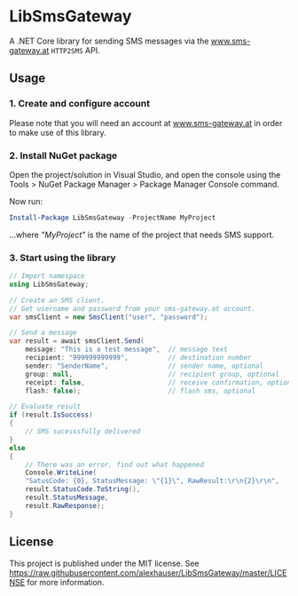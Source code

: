 # LibSmsGateway
A .NET Core library for sending SMS messages via the www.sms-gateway.at `HTTP2SMS` API.

## Usage

### 1. Create and configure account
Please note that you will need an account at www.sms-gateway.at in order to make use of this library.

### 2. Install NuGet package

Open the project/solution in Visual Studio, and open the console using the Tools > NuGet Package Manager > Package Manager Console command. 

Now run:
```Powershell 
Install-Package LibSmsGateway -ProjectName MyProject
```
...where _"MyProject"_ is the name of the project that needs SMS support.

### 3. Start using the library

```C#
// Import namespace
using LibSmsGateway;

// Create an SMS client.
// Get username and password from your sms-gateway.at account.
var smsClient = new SmsClient("user", "password");

// Send a message
var result = await smsClient.Send(
    message: "This is a test message",  // message text
    recipient: "999999999999",          // destination number
    sender: "SenderName",               // sender name, optional
    group: null,                        // recipient group, optional
    receipt: false,                     // receive confirmation, optional
    flash: false);                      // flash sms, optional

// Evaluate result
if (result.IsSuccess)
{
    // SMS sucesssfully delivered
}
else
{
    // There was an error, find out what happened
    Console.WriteLine(
    "SatusCode: {0}, StatusMessage: \"{1}\", RawResult:\r\n{2}\r\n",
    result.StatusCode.ToString(),
    result.StatusMessage,
    result.RawResponse);
}
```
## License

This project is published under the MIT license.
See https://raw.githubusercontent.com/alexhauser/LibSmsGateway/master/LICENSE for more information.
